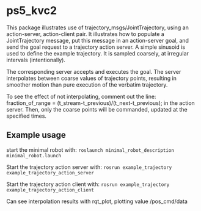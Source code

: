 # ps5_kvc2

This package illustrates use of trajectory_msgs/JointTrajectory, using an action-server, action-client pair.
It illustrates how to populate a JointTrajectory message, put this message in an action-server goal, and 
send the goal request to a trajectory action server.  A simple sinusoid is used to define the example trajectory.
It is sampled coarsely, at irregular intervals (intentionally).

The corresponding server accepts and executes the goal.  The server interpolates between coarse values of trajectory points,
resulting in smoother motion than pure execution of the verbatim trajectory.

To see the effect of not interpolating, comment out the line:
        fraction_of_range = (t_stream-t_previous)/(t_next-t_previous);
in the action server.  Then, only the coarse points will be commanded, updated at the specified times.
 

## Example usage
start the minimal robot with:
`roslaunch minimal_robot_description minimal_robot.launch`

Start the trajectory action server with:
`rosrun example_trajectory example_trajectory_action_server`

Start the trajectory action client with:
`rosrun example_trajectory example_trajectory_action_client`

Can see interpolation results with rqt_plot, plotting value /pos_cmd/data
